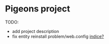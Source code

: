 # Pigeons project

TODO:
- add project description
- fix entity reinstall problem/web.config [indice?](http://stackoverflow.com/questions/15142841/no-entity-framework-provider-found-for-mysql-data-mysqlclient-ado-net-provider)
